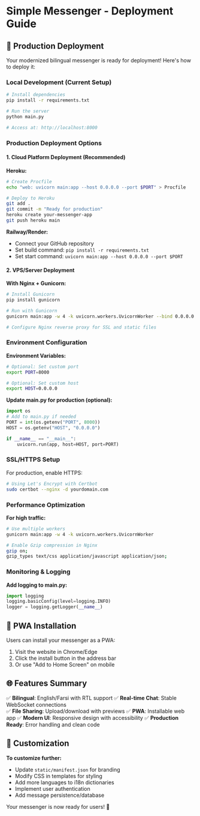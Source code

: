 # Simple Messenger - Deployment Guide

## 🚀 Production Deployment

Your modernized bilingual messenger is ready for deployment! Here's how to deploy it:

### Local Development (Current Setup)
```bash
# Install dependencies
pip install -r requirements.txt

# Run the server
python main.py

# Access at: http://localhost:8000
```

### Production Deployment Options

#### 1. Cloud Platform Deployment (Recommended)

**Heroku:**
```bash
# Create Procfile
echo "web: uvicorn main:app --host 0.0.0.0 --port $PORT" > Procfile

# Deploy to Heroku
git add .
git commit -m "Ready for production"
heroku create your-messenger-app
git push heroku main
```

**Railway/Render:**
- Connect your GitHub repository
- Set build command: `pip install -r requirements.txt`
- Set start command: `uvicorn main:app --host 0.0.0.0 --port $PORT`

#### 2. VPS/Server Deployment

**With Nginx + Gunicorn:**
```bash
# Install Gunicorn
pip install gunicorn

# Run with Gunicorn
gunicorn main:app -w 4 -k uvicorn.workers.UvicornWorker --bind 0.0.0.0:8000

# Configure Nginx reverse proxy for SSL and static files
```

### Environment Configuration

**Environment Variables:**
```bash
# Optional: Set custom port
export PORT=8000

# Optional: Set custom host
export HOST=0.0.0.0
```

**Update main.py for production (optional):**
```python
import os
# Add to main.py if needed
PORT = int(os.getenv("PORT", 8000))
HOST = os.getenv("HOST", "0.0.0.0")

if __name__ == "__main__":
    uvicorn.run(app, host=HOST, port=PORT)
```

### SSL/HTTPS Setup

For production, enable HTTPS:
```bash
# Using Let's Encrypt with Certbot
sudo certbot --nginx -d yourdomain.com
```

### Performance Optimization

**For high traffic:**
```bash
# Use multiple workers
gunicorn main:app -w 4 -k uvicorn.workers.UvicornWorker

# Enable Gzip compression in Nginx
gzip on;
gzip_types text/css application/javascript application/json;
```

### Monitoring & Logging

**Add logging to main.py:**
```python
import logging
logging.basicConfig(level=logging.INFO)
logger = logging.getLogger(__name__)
```

## 📱 PWA Installation

Users can install your messenger as a PWA:
1. Visit the website in Chrome/Edge
2. Click the install button in the address bar
3. Or use "Add to Home Screen" on mobile

## 🌐 Features Summary

✅ **Bilingual**: English/Farsi with RTL support
✅ **Real-time Chat**: Stable WebSocket connections  
✅ **File Sharing**: Upload/download with previews
✅ **PWA**: Installable web app
✅ **Modern UI**: Responsive design with accessibility
✅ **Production Ready**: Error handling and clean code

## 🔧 Customization

**To customize further:**
- Update `static/manifest.json` for branding
- Modify CSS in templates for styling
- Add more languages to i18n dictionaries
- Implement user authentication
- Add message persistence/database

Your messenger is now ready for users! 🎉

